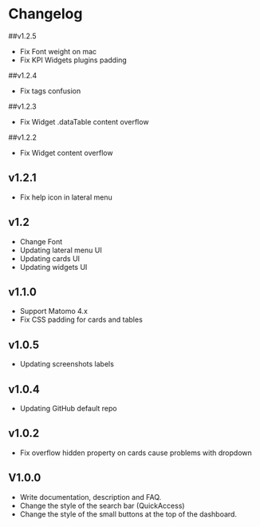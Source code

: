# Changelog

##v1.2.5
- Fix Font weight on mac
- Fix KPI Widgets plugins padding

##v1.2.4
- Fix tags confusion

##v1.2.3
- Fix Widget .dataTable content overflow

##v1.2.2
- Fix Widget content overflow

## v1.2.1
- Fix help icon in lateral menu

## v1.2
- Change Font
- Updating lateral menu UI
- Updating cards UI
- Updating widgets UI

## v1.1.0
- Support Matomo 4.x
- Fix CSS padding for cards and tables

## v1.0.5
- Updating screenshots labels

## v1.0.4
- Updating GitHub default repo

## v1.0.2
- Fix overflow hidden property on cards cause problems with dropdown

## V1.0.0
- Write documentation, description and FAQ.
- Change the style of the search bar (QuickAccess)
- Change the style of the small buttons at the top of the dashboard.
